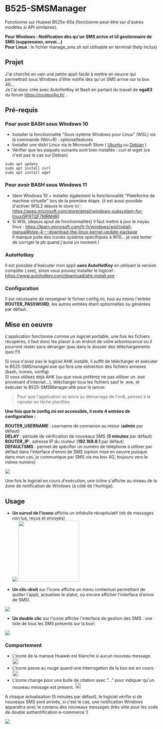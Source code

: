 # B525-SMSManager
Fonctionne sur Huawei B525s-65a (fonctionne peut-être sur d'autres modèles si API similaires).

**Pour Windows : Notification dès qu'un SMS arrive et UI gestionnaire de SMS (suppression, envoi...)** \
**Pour Linux** : le fichier manage_sms.sh est utilisable en terminal (help inclus)

## Projet
J'ai cherché en vain une petite appli facile à mettre en oeuvre qui permettrait sous Windows d'être notifié dès qu'un SMS arrive sur la box 4G... \
Je l'ai donc crée avec AutoHotKey et Bash en partant du travail de **oga83** du forum https://routeur4g.fr/ . 

## Pré-requis
### Pour avoir BASH sous Windows 10
* Installer la fonctionnalité "Sous-sytème Windows pour Linux" (WSL) via la commande (Win+R) : optionalfeatures
* Installer une distri Linux via le Microsoft Store ( [Ubuntu](https://www.microsoft.com/store/productId/9NBLGGH4MSV6) ou [Debian](https://www.microsoft.com/store/productId/9MSVKQC78PK6) )
* Vérifier que les paquets suivants sont bien installés : curl et wget (ce n'est pas le cas sur Debian)

```
sudo apt update
sudo apt install curl
sudo apt install wget
```
### Pour avoir BASH sous Windows 11
* Idem Windows 10 + installer également la fonctionnalité "Plateforme de machine virtuelle" lors de la première étape. (il est aussi possible d'activer WSL2 depuis le store ici : https://apps.microsoft.com/store/detail/windows-subsystem-for-linux/9P9TQF7MRM4R)
* Si WSL (depuis ajout de fonctionnalités) Il faut mettre à jour le noyau linux : https://learn.microsoft.com/fr-fr/windows/wsl/install-manual#step-4---download-the-linux-kernel-update-package  \
Il manque juste des icones système spécifiques à W10... je vais tenter de corriger le pb quand j'aurai un moment !

### AutoHotkey
Il est possible d'éxécuter mon appli **sans AutoHotKey** en utilisant la version compilée (.exe), sinon vous pouvez installer le logiciel : https://www.autohotkey.com/download/ahk-install.exe

### Configuration
Il est nécessaire de renseigner le fichier config.ini, tout au moins l'entrée **ROUTER_PASSWORD**, les autres entrées étant optionnelles ou générées par défaut.

## Mise en oeuvre
L'application fonctionne comme un logiciel portable, une fois les fichiers récupérés, il faut donc les placer à un endroit de votre arborescence où il pourront rester sans déranger (pas dans le dossier des téléchargements quoi !!!) 

Si vous n'avez pas le logiciel AHK installé, il suffit de télécharger et exécuter le B525-SMSmanager.exe qui fera une extraction des fichiers annexes (bash, icones, config) \
Si vous utilisez déjà AHK (ou que vous préférez ne pas utiliser un .exe provenant d'internet...), télécharger tous les fichiers sauf le .exe, et éxécuter le B525-SMSManager.ahk pour le lancer. 

> Pour que l'application se lance au démarrage de l'ordi, pensez à la rajouter en tâche planifiée. 

**Une fois que le config.ini est accessible, il reste 4 entrées de configuration :**

**ROUTER_USERNAME** : username de connexion au retour (**admin** par défaut)\
**DELAY** : période de vérification de nouveaux SMS (**5 minutes** par défaut)\
**ROUTER_IP** : adresse IP du routeur (**192.168.8.1** par défaut)\
**DEFAULTSMS** : permet de spécifier un numéro de téléphone à utiliser par défaut dans l'interface d'envoi de SMS (option mise en oeuvre puisque dans mon cas, je communique par SMS via ma box 4G, toujours vers le même numéro)

<img src="https://routeur4g.fr/discussions/uploads/editor/tz/j56x2d0tsxvy.png"/>

Une fois le logiciel en cours d'exécution, une icône s'affiche au niveau de la zone de notification de Windows (à côté de l'horloge). 

## Usage
* **Un survol de l'icone** affiche un infobulle récapitulatif (nb de messages non lus, reçus et envoyés)\
<img src="https://routeur4g.fr/discussions/uploads/editor/pl/cvhervm1yshb.png"/> <img src="https://routeur4g.fr/discussions/uploads/editor/hx/grt69n654unr.png" width="200px"/>

* **Un clic-droit** sur l'icone affiche un menu contextuel permettant de quitter l'appli, actualiser le statut, ou encore afficher l'interface d'envoi de SMS\
<img src="https://routeur4g.fr/discussions/uploads/editor/fl/9vyzxgu0kjx6.png"/>

* **Un double clic** sur l'icone affiche l'interface de gestion des SMS : une liste de tous les SMS présents sur la box\
<img src="https://routeur4g.fr/discussions/uploads/editor/1d/2hoxc4rfc9ij.png"/>

### Comportement
* L'icone de la marque Huawei est blanche si aucun nouveau message. <img src="noSMS.ico" width="20px"/>
* L'icone passe au rouge quand une interrogation de la box est en cours. <img src="load.ico" width="20px" />
* L'icone change pour une bulle de citation avec "..." pour indiquer qu'un nouveau message est présent. <img src="more.ico" width="20px"/>

A chaque actualisation (5 minutes par défaut), le logiciel vérifie si de nouveaux SMS sont arrivés, si c'est le cas, une notification Windows apparaîtra avec le contenu des nouveaux messages (très utile pour les code de double authentification e-commerce !)

<img src="https://routeur4g.fr/discussions/uploads/editor/dz/vqvcgxw4wgac.png" />
